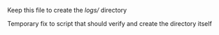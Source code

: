 Keep this file to create the *logs/* directory

Temporary fix to script that should verify and create the directory itself
